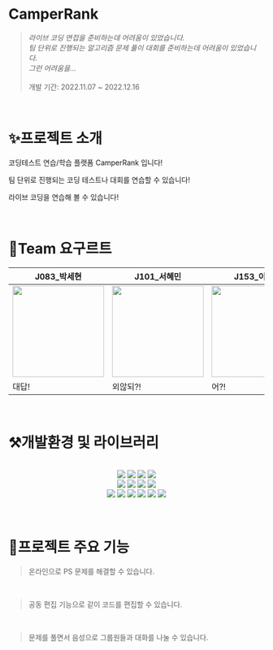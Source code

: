 # CamperRank

> *라이브 코딩 면접을 준비하는데 어려움이 있었습니다. <br/> 팀 단위로 진행되는 알고리즘 문제 풀이 대회를 준비하는데 어려움이 있었습니다. <br/> 그런 어려움을…*
<br/><br/>개발 기간: 2022.11.07 ~ 2022.12.16
> 

<br/>

# ✨프로젝트 소개

코딩테스트 연습/학습 플랫폼 CamperRank 입니다!

팀 단위로 진행되는 코딩 테스트나 대회를 연습할 수 있습니다!

라이브 코딩을 연습해 볼 수 있습니다!

<br/>

# 🥛Team 요구르트
|J083_박세현|J101_서혜민|J153_이재권|J194_조진우|
|---|---|---|---|
|<img src="https://user-images.githubusercontent.com/46220202/200989306-054bb7c9-ff16-4258-a146-ce1cd6baac12.PNG" width="180">|<img src="https://user-images.githubusercontent.com/75344562/200989394-68ff559e-ce85-46b7-ae8c-4d9ea0d6e5f6.png" width="180">|<img src="https://user-images.githubusercontent.com/62196278/200988892-86c0d6bf-4daa-46b7-a429-1d857b1003d8.jpg" width="180">|<img src="https://user-images.githubusercontent.com/56079377/200989077-7aacef03-2b3a-4b56-b0b3-866ee07f0e79.jpg" width="180">
|대답!|외않되?!|어?!|코딩!|

<br/>

# ⚒️개발환경 및 라이브러리

<br/>

<div align="center">
  <img src="https://img.shields.io/badge/TypeScript-3178C6?style=flat-square&logo=typescript&logoColor=white"/>
  <img src="https://img.shields.io/badge/React-61DAFB?style=flat-square&logo=React&logoColor=white"/>
  <img src="https://img.shields.io/badge/Vite-646CFF?style=flat-square&logo=Vite&logoColor=white"/>
  <img src="https://img.shields.io/badge/styled--components-DB7093?style=flat-square&logo=styled-components&logoColor=white"/><br>
  <img src="https://img.shields.io/badge/Node.js-339933?style=flat-square&logo=Node.js&logoColor=white"/>
  <img src="https://img.shields.io/badge/NestJS-E0234E?style=flat-square&logo=NestJS&logoColor=white"/>
  <img src="https://img.shields.io/badge/MySQL-4479A1?style=flat-square&logo=MySQL&logoColor=white"/>
  <img src="https://img.shields.io/badge/TypeORM-FF4716?style=flat-square&logo=%20Actions&logoColor=white"/><br>
  <img src="https://img.shields.io/badge/github action-2671E5?style=flat-square&logo=GitHub%20Actions&logoColor=white"/>
  <img src="https://img.shields.io/badge/Jest-C21325?style=flat-square&logo=Jest&logoColor=white"/>
  <img src="https://img.shields.io/badge/socket.io-010101?style=flat-square&logo=socket.io&logoColor=white">
  <img src="https://img.shields.io/badge/NGINX-009639?style=flat-square&logo=NGINX&logoColor=white">
  <img src="https://img.shields.io/badge/Docker-2496ED?style=flat-square&logo=Docker&logoColor=white">
  <img src="https://img.shields.io/badge/NCloud-03C75A?style=flat-square&logo=Naver&logoColor=white">
</div>

<br/>
<br/>

# 🎯프로젝트 주요 기능

> 온라인으로 PS 문제를 해결할 수 있습니다.

<br/>

> 공동 편집 기능으로 같이 코드를 편집할 수 있습니다.

<br/>

> 문제를 풀면서 음성으로 그룹원들과 대화를 나눌 수 있습니다.

<br/>
